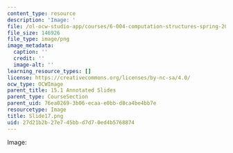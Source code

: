 ```yaml
---
content_type: resource
description: 'Image: '
file: /ol-ocw-studio-app/courses/6-004-computation-structures-spring-2017/27d21b2b27e745bbd7d70ed4b5768874_Slide17.png
file_size: 146926
file_type: image/png
image_metadata:
  caption: ''
  credit: ''
  image-alt: ''
learning_resource_types: []
license: https://creativecommons.org/licenses/by-nc-sa/4.0/
ocw_type: OCWImage
parent_title: 15.1 Annotated Slides
parent_type: CourseSection
parent_uid: 76ea0269-3b06-ecaa-e0bb-d8ca4be4bb7e
resourcetype: Image
title: Slide17.png
uid: 27d21b2b-27e7-45bb-d7d7-0ed4b5768874
---
```

Image: 